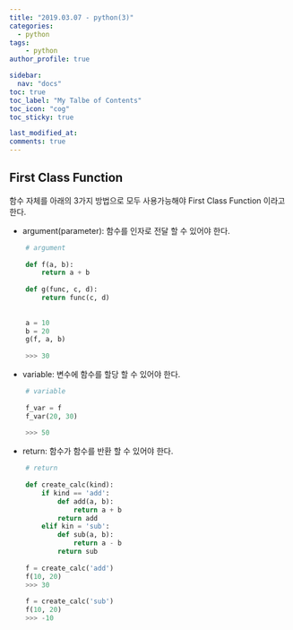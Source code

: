 ```yaml
---
title: "2019.03.07 - python(3)"
categories: 
  - python
tags:
    - python
author_profile: true

sidebar:
  nav: "docs"
toc: true
toc_label: "My Talbe of Contents"
toc_icon: "cog"
toc_sticky: true

last_modified_at:
comments: true
---
```


## First Class Function

함수 자체를 아래의 3가지 방법으로 모두 사용가능해야 First Class Function 이라고 한다.

- argument(parameter): 함수를 인자로 전달 할 수 있어야 한다.

```python
    # argument
    
    def f(a, b):
        return a + b
    
    def g(func, c, d):
        return func(c, d)
    
    
    a = 10
    b = 20
    g(f, a, b)
    
    >>> 30
```

- variable: 변수에 함수를 할당 할 수 있어야 한다. 

```python
    # variable
    
    f_var = f
    f_var(20, 30)
    
    >>> 50
```

- return: 함수가 함수를 반환 할 수 있어야 한다.

```python
    # return
    
    def create_calc(kind):
        if kind == 'add':
            def add(a, b):
                return a + b
            return add
        elif kin = 'sub':
            def sub(a, b):
                return a - b
            return sub
    
    f = create_calc('add')
    f(10, 20)
    >>> 30
    
    f = create_calc('sub')
    f(10, 20)
    >>> -10
```